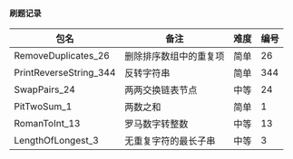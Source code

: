 #### 刷题记录

包名|  备注 | 难度 | 编号 
---|---| ---| ---|
RemoveDuplicates_26| 删除排序数组中的重复项 | 简单 | 26
PrintReverseString_344| 反转字符串 |简单| 344
SwapPairs_24|两两交换链表节点| 中等 | 24
PitTwoSum_1|两数之和| 简单 | 1
RomanToInt_13|罗马数字转整数| 中等 | 13
LengthOfLongest_3|无重复字符的最长子串| 中等 | 3